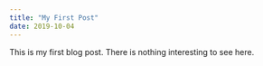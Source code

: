 ```yaml
---
title: "My First Post"
date: 2019-10-04
---
```


This is my first blog post. There is nothing interesting to see here.
